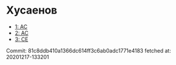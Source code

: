 # Хусаенов
- [1: AC](1.md)
- [2: AC](2.md)
- [3: CE](3.md)

Commit: 81c8ddb410a1366dc614ff3c6ab0adc1771e4183
 fetched at: 20201217-133201
